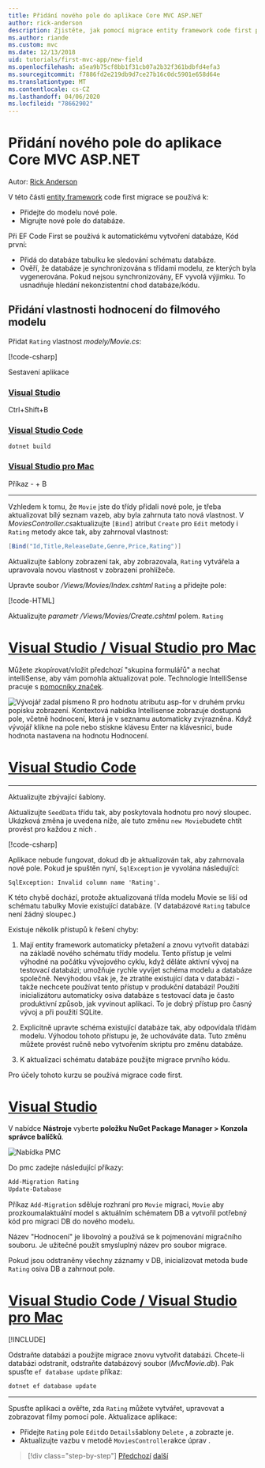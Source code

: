 ```yaml
---
title: Přidání nového pole do aplikace Core MVC ASP.NET
author: rick-anderson
description: Zjistěte, jak pomocí migrace entity framework code first přidat nové pole do modelu a migrovat, které se změní do databáze.
ms.author: riande
ms.custom: mvc
ms.date: 12/13/2018
uid: tutorials/first-mvc-app/new-field
ms.openlocfilehash: a5ea9b75cf8bb1f31cb07a2b32f361bdbfd4efa3
ms.sourcegitcommit: f7886fd2e219db9d7ce27b16c0dc5901e658d64e
ms.translationtype: MT
ms.contentlocale: cs-CZ
ms.lasthandoff: 04/06/2020
ms.locfileid: "78662902"
---
```

# <a name="add-a-new-field-to-an-aspnet-core-mvc-app"></a>Přidání nového pole do aplikace Core MVC ASP.NET

Autor: [Rick Anderson](https://twitter.com/RickAndMSFT)

V této části [entity framework](/ef/core/get-started/aspnetcore/new-db) code first migrace se používá k:

* Přidejte do modelu nové pole.
* Migrujte nové pole do databáze.

Při EF Code First se používá k automatickému vytvoření databáze, Kód první:

* Přidá do databáze tabulku ke sledování schématu databáze.
* Ověří, že databáze je synchronizována s třídami modelu, ze kterých byla vygenerována. Pokud nejsou synchronizovány, EF vyvolá výjimku. To usnadňuje hledání nekonzistentní chod databáze/kódu.

## <a name="add-a-rating-property-to-the-movie-model"></a>Přidání vlastnosti hodnocení do filmového modelu

Přidat `Rating` vlastnost *modely/Movie.cs*:

[!code-csharp[](~/tutorials/first-mvc-app/start-mvc/sample/MvcMovie22/Models/MovieDateRating.cs?highlight=13&name=snippet)]

Sestavení aplikace

### <a name="visual-studio"></a>[Visual Studio](#tab/visual-studio)

 Ctrl+Shift+B

### <a name="visual-studio-code"></a>[Visual Studio Code](#tab/visual-studio-code)

```dotnetcli
dotnet build
```

### <a name="visual-studio-for-mac"></a>[Visual Studio pro Mac](#tab/visual-studio-mac)

Příkaz - + B

------

Vzhledem k tomu, že `Movie` jste do třídy přidali nové pole, je třeba aktualizovat bílý seznam vazeb, aby byla zahrnuta tato nová vlastnost. V *MoviesController.cs*aktualizujte `[Bind]` atribut `Create` pro `Edit` metody i `Rating` metody akce tak, aby zahrnoval vlastnost:

```csharp
[Bind("Id,Title,ReleaseDate,Genre,Price,Rating")]
   ```

Aktualizujte šablony zobrazení tak, aby zobrazovala, `Rating` vytvářela a upravovala novou vlastnost v zobrazení prohlížeče.

Upravte soubor */Views/Movies/Index.cshtml* `Rating` a přidejte pole:

[!code-HTML[](~/tutorials/first-mvc-app/start-mvc/sample/MvcMovie22/Views/Movies/IndexGenreRating.cshtml?highlight=16,38&range=24-64)]

Aktualizujte *parametr /Views/Movies/Create.cshtml* polem. `Rating`

# <a name="visual-studio--visual-studio-for-mac"></a>[Visual Studio / Visual Studio pro Mac](#tab/visual-studio+visual-studio-mac)

Můžete zkopírovat/vložit předchozí "skupina formulářů" a nechat intelliSense, aby vám pomohla aktualizovat pole. Technologie IntelliSense pracuje s [pomocníky značek](xref:mvc/views/tag-helpers/intro).

![Vývojář zadal písmeno R pro hodnotu atributu asp-for v druhém prvku popisku zobrazení. Kontextová nabídka Intellisense zobrazuje dostupná pole, včetně hodnocení, která je v seznamu automaticky zvýrazněna. Když vývojář klikne na pole nebo stiskne klávesu Enter na klávesnici, bude hodnota nastavena na hodnotu Hodnocení.](new-field/_static/cr.png)

# <a name="visual-studio-code"></a>[Visual Studio Code](#tab/visual-studio-code)

<!-- This tab intentionally left blank. -->

---

Aktualizujte zbývající šablony.

Aktualizujte `SeedData` třídu tak, aby poskytovala hodnotu pro nový sloupec. Ukázková změna je uvedena níže, ale tuto změnu `new Movie`budete chtít provést pro každou z nich .

[!code-csharp[](start-mvc/sample/MvcMovie/Models/SeedDataRating.cs?name=snippet1&highlight=6)]

Aplikace nebude fungovat, dokud db je aktualizován tak, aby zahrnovala nové pole. Pokud je spuštěn nyní, `SqlException` je vyvolána následující:

`SqlException: Invalid column name 'Rating'.`

K této chybě dochází, protože aktualizovaná třída modelu Movie se liší od schématu tabulky Movie existující databáze. (V databázové `Rating` tabulce není žádný sloupec.)

Existuje několik přístupů k řešení chyby:

1. Mají entity framework automaticky přetažení a znovu vytvořit databázi na základě nového schématu třídy modelu. Tento přístup je velmi výhodné na počátku vývojového cyklu, když děláte aktivní vývoj na testovací databázi; umožňuje rychle vyvíjet schéma modelu a databáze společně. Nevýhodou však je, že ztratíte existující data v databázi - takže nechcete používat tento přístup v produkční databázi! Použití inicializátoru automaticky osiva databáze s testovací data je často produktivní způsob, jak vyvinout aplikaci. To je dobrý přístup pro časný vývoj a při použití SQLite.

2. Explicitně upravte schéma existující databáze tak, aby odpovídala třídám modelu. Výhodou tohoto přístupu je, že uchováváte data. Tuto změnu můžete provést ručně nebo vytvořením skriptu pro změnu databáze.

3. K aktualizaci schématu databáze použijte migrace prvního kódu.

Pro účely tohoto kurzu se používá migrace code first.

# <a name="visual-studio"></a>[Visual Studio](#tab/visual-studio)

V nabídce **Nástroje** vyberte **položku NuGet Package Manager > Konzola správce balíčků**.

  ![Nabídka PMC](adding-model/_static/pmc.png)

Do pmc zadejte následující příkazy:

```powershell
Add-Migration Rating
Update-Database
```

Příkaz `Add-Migration` sděluje rozhraní pro `Movie` migraci, `Movie` aby prozkoumalaktuální model s aktuálním schématem DB a vytvořil potřebný kód pro migraci DB do nového modelu.

Název "Hodnocení" je libovolný a používá se k pojmenování migračního souboru. Je užitečné použít smysluplný název pro soubor migrace.

Pokud jsou odstraněny všechny záznamy v DB, inicializovat metoda bude `Rating` osiva DB a zahrnout pole.

# <a name="visual-studio-code--visual-studio-for-mac"></a>[Visual Studio Code / Visual Studio pro Mac](#tab/visual-studio-code+visual-studio-mac)

[!INCLUDE[](~/includes/RP-mvc-shared/sqlite-warn.md)]

Odstraňte databázi a použijte migrace znovu vytvořit databázi. Chcete-li databázi odstranit, odstraňte databázový soubor (*MvcMovie.db*). Pak spusťte `ef database update` příkaz:

```dotnetcli
dotnet ef database update
```

---
<!-- End of VS tabs -->

Spusťte aplikaci a ověřte, zda `Rating` můžete vytvářet, upravovat a zobrazovat filmy pomocí pole. Aktualizace aplikace:

* Přidejte `Rating` pole `Edit`do `Details`šablony `Delete` , a zobrazte je.
* Aktualizujte vazbu v metodě `MoviesController`akce úprav .

> [!div class="step-by-step"]
> [Předchozí](search.md)
> [další](validation.md)
